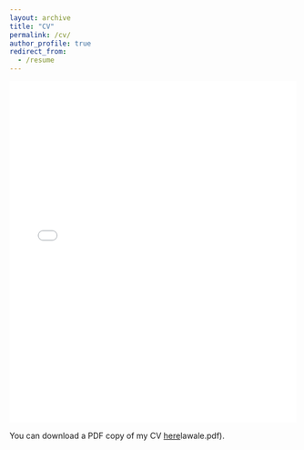 ```yaml
---
layout: archive
title: "CV"
permalink: /cv/
author_profile: true
redirect_from:
  - /resume
---
```


<iframe src="/files/pdf/Olawale.pdf" width="100%" height="600" frameborder="no" border="0" marginwidth="0" marginheight="0"></iframe>

You can download a PDF copy of my CV [here](/files/pdf/)lawale.pdf).
